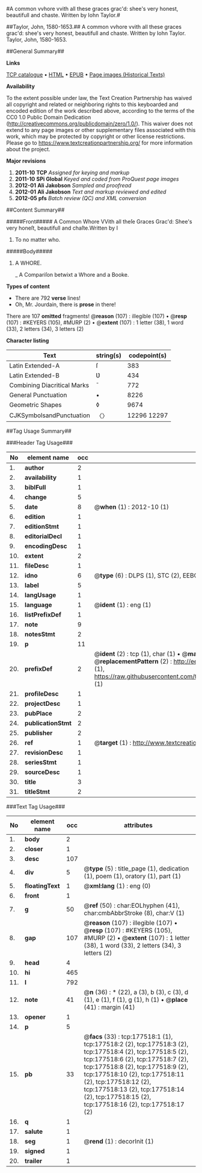 #A common vvhore vvith all these graces grac'd: shee's very honest, beautifull and chaste. Written by Iohn Taylor.#

##Taylor, John, 1580-1653.##
A common vvhore vvith all these graces grac'd: shee's very honest, beautifull and chaste. Written by Iohn Taylor.
Taylor, John, 1580-1653.

##General Summary##

**Links**

[TCP catalogue](http://www.ota.ox.ac.uk/tcp/)  • 
[HTML](http://tei.it.ox.ac.uk/tcp/Texts-HTML/free/A13/A13434.html)  • 
[EPUB](http://tei.it.ox.ac.uk/tcp/Texts-EPUB/free/A13/A13434.epub) • 
[Page images (Historical Texts)](https://historicaltexts.jisc.ac.uk/eebo-99846727e)

**Availability**

To the extent possible under law, the Text Creation Partnership has waived all copyright and related or neighboring rights to this keyboarded and encoded edition of the work described above, according to the terms of the CC0 1.0 Public Domain Dedication (http://creativecommons.org/publicdomain/zero/1.0/). This waiver does not extend to any page images or other supplementary files associated with this work, which may be protected by copyright or other license restrictions. Please go to https://www.textcreationpartnership.org/ for more information about the project.

**Major revisions**

1. __2011-10__ __TCP__ *Assigned for keying and markup*
1. __2011-10__ __SPi Global__ *Keyed and coded from ProQuest page images*
1. __2012-01__ __Ali Jakobson__ *Sampled and proofread*
1. __2012-01__ __Ali Jakobson__ *Text and markup reviewed and edited*
1. __2012-05__ __pfs__ *Batch review (QC) and XML conversion*

##Content Summary##

#####Front#####
A Common Whore VVith all theſe Graces Grac'd: Shee's very honeſt, beautifull and chaſte.Written by I
1. To no matter who.

#####Body#####

1. A WHORE.

    _ A Compariſon betwixt a Whore and a Booke.

**Types of content**

  * There are 792 **verse** lines!
  * Oh, Mr. Jourdain, there is **prose** in there!

There are 107 **omitted** fragments! 
 @__reason__ (107) : illegible (107)  •  @__resp__ (107) : #KEYERS (105), #MURP (2)  •  @__extent__ (107) : 1 letter (38), 1 word (33), 2 letters (34), 3 letters (2)

**Character listing**


|Text|string(s)|codepoint(s)|
|---|---|---|
|Latin Extended-A|ſ|383|
|Latin Extended-B|Ʋ|434|
|Combining             Diacritical Marks|̄|772|
|General Punctuation|•|8226|
|Geometric Shapes|◊|9674|
|CJKSymbolsandPunctuation|〈〉|12296 12297|

##Tag Usage Summary##

###Header Tag Usage###

|No|element name|occ|attributes|
|---|---|---|---|
|1.|__author__|2||
|2.|__availability__|1||
|3.|__biblFull__|1||
|4.|__change__|5||
|5.|__date__|8| @__when__ (1) : 2012-10 (1)|
|6.|__edition__|1||
|7.|__editionStmt__|1||
|8.|__editorialDecl__|1||
|9.|__encodingDesc__|1||
|10.|__extent__|2||
|11.|__fileDesc__|1||
|12.|__idno__|6| @__type__ (6) : DLPS (1), STC (2), EEBO-CITATION (1), PROQUEST (1), VID (1)|
|13.|__label__|5||
|14.|__langUsage__|1||
|15.|__language__|1| @__ident__ (1) : eng (1)|
|16.|__listPrefixDef__|1||
|17.|__note__|9||
|18.|__notesStmt__|2||
|19.|__p__|11||
|20.|__prefixDef__|2| @__ident__ (2) : tcp (1), char (1)  •  @__matchPattern__ (2) : ([0-9\-]+):([0-9IVX]+) (1), (.+) (1)  •  @__replacementPattern__ (2) : http://eebo.chadwyck.com/downloadtiff?vid=$1&page=$2 (1), https://raw.githubusercontent.com/textcreationpartnership/Texts/master/tcpchars.xml#$1 (1)|
|21.|__profileDesc__|1||
|22.|__projectDesc__|1||
|23.|__pubPlace__|2||
|24.|__publicationStmt__|2||
|25.|__publisher__|2||
|26.|__ref__|1| @__target__ (1) : http://www.textcreationpartnership.org/docs/. (1)|
|27.|__revisionDesc__|1||
|28.|__seriesStmt__|1||
|29.|__sourceDesc__|1||
|30.|__title__|3||
|31.|__titleStmt__|2||


###Text Tag Usage###

|No|element name|occ|attributes|
|---|---|---|---|
|1.|__body__|2||
|2.|__closer__|1||
|3.|__desc__|107||
|4.|__div__|5| @__type__ (5) : title_page (1), dedication (1), poem (1), oratory (1), part (1)|
|5.|__floatingText__|1| @__xml:lang__ (1) : eng (0)|
|6.|__front__|1||
|7.|__g__|50| @__ref__ (50) : char:EOLhyphen (41), char:cmbAbbrStroke (8), char:V (1)|
|8.|__gap__|107| @__reason__ (107) : illegible (107)  •  @__resp__ (107) : #KEYERS (105), #MURP (2)  •  @__extent__ (107) : 1 letter (38), 1 word (33), 2 letters (34), 3 letters (2)|
|9.|__head__|4||
|10.|__hi__|465||
|11.|__l__|792||
|12.|__note__|41| @__n__ (36) : * (22), a (3), b (3), c (3), d (1), e (1), f (1), g (1), h (1)  •  @__place__ (41) : margin (41)|
|13.|__opener__|1||
|14.|__p__|5||
|15.|__pb__|33| @__facs__ (33) : tcp:177518:1 (1), tcp:177518:2 (2), tcp:177518:3 (2), tcp:177518:4 (2), tcp:177518:5 (2), tcp:177518:6 (2), tcp:177518:7 (2), tcp:177518:8 (2), tcp:177518:9 (2), tcp:177518:10 (2), tcp:177518:11 (2), tcp:177518:12 (2), tcp:177518:13 (2), tcp:177518:14 (2), tcp:177518:15 (2), tcp:177518:16 (2), tcp:177518:17 (2)|
|16.|__q__|1||
|17.|__salute__|1||
|18.|__seg__|1| @__rend__ (1) : decorInit (1)|
|19.|__signed__|1||
|20.|__trailer__|1||
